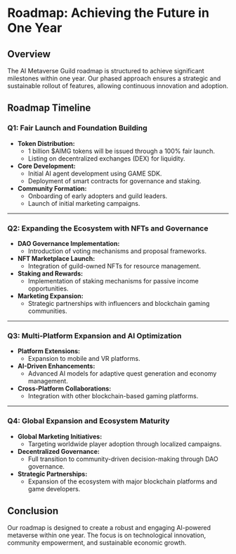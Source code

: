 # Roadmap: Achieving the Future in One Year

## Overview

The AI Metaverse Guild roadmap is structured to achieve significant milestones within one year. Our phased approach ensures a strategic and sustainable rollout of features, allowing continuous innovation and adoption.

## Roadmap Timeline

### **Q1: Fair Launch and Foundation Building**
- **Token Distribution:**  
  - 1 billion $AIMG tokens will be issued through a 100% fair launch.  
  - Listing on decentralized exchanges (DEX) for liquidity.  
- **Core Development:**  
  - Initial AI agent development using GAME SDK.  
  - Deployment of smart contracts for governance and staking.  
- **Community Formation:**  
  - Onboarding of early adopters and guild leaders.  
  - Launch of initial marketing campaigns.

---

### **Q2: Expanding the Ecosystem with NFTs and Governance**
- **DAO Governance Implementation:**  
  - Introduction of voting mechanisms and proposal frameworks.  
- **NFT Marketplace Launch:**  
  - Integration of guild-owned NFTs for resource management.  
- **Staking and Rewards:**  
  - Implementation of staking mechanisms for passive income opportunities.  
- **Marketing Expansion:**  
  - Strategic partnerships with influencers and blockchain gaming communities.

---

### **Q3: Multi-Platform Expansion and AI Optimization**
- **Platform Extensions:**  
  - Expansion to mobile and VR platforms.  
- **AI-Driven Enhancements:**  
  - Advanced AI models for adaptive quest generation and economy management.  
- **Cross-Platform Collaborations:**  
  - Integration with other blockchain-based gaming platforms.

---

### **Q4: Global Expansion and Ecosystem Maturity**
- **Global Marketing Initiatives:**  
  - Targeting worldwide player adoption through localized campaigns.  
- **Decentralized Governance:**  
  - Full transition to community-driven decision-making through DAO governance.  
- **Strategic Partnerships:**  
  - Expansion of the ecosystem with major blockchain platforms and game developers.

## Conclusion

Our roadmap is designed to create a robust and engaging AI-powered metaverse within one year. The focus is on technological innovation, community empowerment, and sustainable economic growth.
